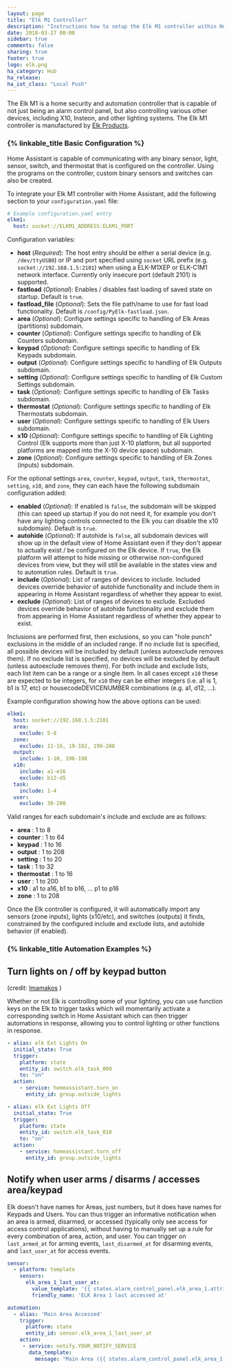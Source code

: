 ```yaml
---
layout: page
title: "Elk M1 Controller"
description: "Instructions how to setup the Elk M1 controller within Home Assistant."
date: 2018-03-27 00:00
sidebar: true
comments: false
sharing: true
footer: true
logo: elk.png
ha_category: Hub
ha_release: 
ha_iot_class: "Local Push"
---
```


The Elk M1 is a home security and automation controller that is capable of not just being an alarm control panel, but also controlling various other devices, including X10, Insteon, and other lighting systems. 
The Elk M1 controller is manufactured by [Elk Products](https://www.elkproducts.com/m1_controls.html).

### {% linkable_title Basic Configuration %}

Home Assistant is capable of communicating with any binary sensor, light, sensor, switch, and thermostat that is configured on the controller. Using the programs on the controller, custom binary sensors and switches can also be created.

To integrate your Elk M1 controller with Home Assistant, add the following section to your `configuration.yaml` file:

```yaml
# Example configuration.yaml entry
elkm1:
  host: socket://ELKM1_ADDRESS:ELKM1_PORT
```
Configuration variables:

- **host** (*Required*): The host entry should be either a serial device (e.g. `/dev/ttyUSB0`) or IP and port specified using `socket` URL prefix (e.g. `socket://192.168.1.5:2101`) when using a ELK-M1XEP or ELK-C1M1 network interface. Currently only insecure port (default 2101) is supported.
- **fastload** (*Optional*): Enables / disables fast loading of saved state on startup. Default is `true`.
- **fastload_file** (*Optional*): Sets the file path/name to use for fast load functionality. Default is `/config/PyElk-fastload.json`.
- **area** (*Optional*): Configure settings specific to handling of Elk Areas (partitions) subdomain.
- **counter** (*Optional*): Configure settings specific to handling of Elk Counters subdomain.
- **keypad** (*Optional*): Configure settings specific to handling of Elk Keypads subdomain.
- **output** (*Optional*): Configure settings specific to handling of Elk Outputs subdomain.
- **setting** (*Optional*): Configure settings specific to handling of Elk Custom Settings subdomain.
- **task** (*Optional*): Configure settings specific to handling of Elk Tasks subdomain.
- **thermostat** (*Optional*): Configure settings specific to handling of Elk Thermostats subdomain.
- **user** (*Optional*): Configure settings specific to handling of Elk Users subdomain.
- **x10** (*Optional*): Configure settings specific to handling of Elk Lighting Control (Elk supports more than just X-10 platform, but all supported platforms are mapped into the X-10 device space) subdomain.
- **zone** (*Optional*): Configure settings specific to handling of Elk Zones (inputs) subdomain.

For the optional settings `area`, `counter`, `keypad`, `output`, `task`, `thermostat`, `setting`, `x10`, and `zone`, they can each have the following subdomain configuration added:

- **enabled** (*Optional*): If enabled is `false`, the subdomain will be skipped (this can speed up startup if you do not need it, for example you don't have any lighting controls connected to the Elk you can disable the x10 subdomain). Default is `true`.
- **autohide** (*Optional*): If autohide is `false`, all subdomain devices will show up in the default view of Home Assistant even if they don't appear to actually exist / be configured on the Elk device. If `true`, the Elk platform will attempt to hide missing or otherwise non-configured devices from view, but they will still be available in the states view and to automation rules. Default is `true`.
- **include** (*Optional*): List of ranges of devices to include. Included devices override behavior of autohide functionality and include them in appearing in Home Assistant regardless of whether they appear to exist.
- **exclude** (*Optional*): List of ranges of devices to exclude. Excluded devices override behavior of autohide functionality and exclude them from appearing in Home Assistant regardless of whether they appear to exist.

Inclusions are performed first, then exclusions, so you can "hole punch" exclusions in the middle of an included range. If no include list is specified, all possible devices will be included by default (unless autoexclude removes them). If no exclude list is specified, no devices will be excluded by default (unless autoexclude removes them). For both include and exclude lists, each list item can be a range or a single item. In all cases except `x10` these are expected to be integers, for `x10` they can be either integers (i.e. a1 is 1, b1 is 17, etc) or housecodeDEVICENUMBER combinations (e.g. a1, d12, ...).

Example configuration showing how the above options can be used:
```yaml
elkm1:
  host: socket://192.168.1.5:2101
  area:
    exclude: 5-8
  zone:
    exclude: 11-16, 19-192, 199-208
  output:
    include: 1-10, 196-198
  x10:
    include: a1-e16
    exclude: b12-d5
  task:
    include: 1-4
  user:
    exclude: 30-200
```

Valid ranges for each subdomain's include and exclude are as follows:
- **area** : 1 to 8
- **counter** : 1 to 64
- **keypad** : 1 to 16
- **output** : 1 to 208
- **setting** : 1 to 20
- **task** : 1 to 32
- **thermostat** : 1 to 16
- **user** : 1 to 200
- **x10** : a1 to a16, b1 to b16, ... p1 to p16
- **zone** : 1 to 208

Once the Elk controller is configured, it will automatically import any sensors (zone inputs), lights (x10/etc), and switches (outputs) it finds, constrained by the configured include and exclude lists, and autohide behavior (if enabled).

### {% linkable_title Automation Examples %}

## Turn lights on / off by keypad button 
(credit: [lmamakos](https://community.home-assistant.io/t/elk-m1-interface/4461/155) )

Whether or not Elk is controlling some of your lighting, you can use function keys on the Elk to trigger tasks which will momentarily activate a corresponding switch in Home Assistant which can then trigger automations in response, allowing you to control lighting or other functions in response.

```yaml
- alias: elk Ext Lights On
  initial_state: True
  trigger:
    platform: state
    entity_id: switch.elk_task_009
    to: "on"
  action:
    - service: homeassistant.turn_on
      entity_id: group.outside_lights

- alias: elk Ext Lights Off
  initial_state: True
  trigger:
    platform: state
    entity_id: switch.elk_task_010
    to: "on"
  action:
    - service: homeassistant.turn_off
      entity_id: group.outside_lights
```

## Notify when user arms / disarms / accesses area/keypad

Elk doesn't have names for Areas, just numbers, but it does have names for Keypads and Users. You can thus trigger an informative notification when an area is armed, disarmed, or accessed (typically only see access for access control applications), without having to manually set up a rule for every combination of area, action, and user. You can trigger on `last_armed_at` for arming events, `last_disarmed_at` for disarming events, and `last_user_at` for access events.

```yaml
sensor:
  - platform: template
    sensors:
      elk_area_1_last_user_at:
        value_template: '{{ states.alarm_control_panel.elk_area_1.attributes.last_user_at }}'
        friendly_name: 'ELK Area 1 last accessed at'

automation:
  - alias: 'Main Area Accessed'
    trigger:
      platform: state
      entity_id: sensor.elk_area_1_last_user_at
    action:
     - service: notify.YOUR_NOTIFY_SERVICE
       data_template:
         message: "Main Area ({{ states.alarm_control_panel.elk_area_1.attributes.last_keypad_name }}) accessed by {{ states.alarm_control_panel.elk_area_1.attributes.last_user_name }}"
```

